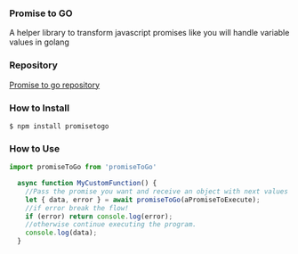 ### Promise to GO

A helper library to transform javascript promises like you will handle variable values in golang 

### Repository

[Promise to go repository](https://github.com/ignaciosua/promiseToGo)

### How to Install

`$ npm install promisetogo`

### How to Use

```javascript
import promiseToGo from 'promiseToGo'

  async function MyCustomFunction() {
    //Pass the promise you want and receive an object with next values {data, error}
    let { data, error } = await promiseToGo(aPromiseToExecute);
    //if error break the flow!
    if (error) return console.log(error);
    //otherwise continue executing the program.
    console.log(data);
  }

```